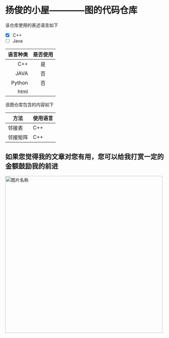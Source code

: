 # 扬俊的小屋————图的代码仓库

该仓库使用的表述语言如下
- [x] C++
- [ ] Java

语言种类 | 是否使用
--------: | :----------:
C++      | 是
JAVA     | 否
Python   | 否
html     | 

该图仓库包含的内容如下


方法 | 使用语言
--- | ---
邻接表 | C++
邻接矩阵 | C++
## 如果您觉得我的文章对您有用，您可以给我打赏一定的金额鼓励我的前进 
<img src="http://ww1.sinaimg.cn/large/0060lm7Tly1fmlyfhapirj30p00qadj6.jpg" width = "500" height = "500" alt="图片名称" align=center />
